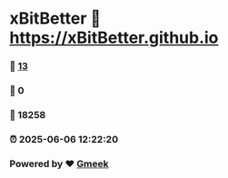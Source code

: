 # xBitBetter :link: https://xBitBetter.github.io 
### :page_facing_up: [13](https://xBitBetter.github.io/tag.html) 
### :speech_balloon: 0 
### :hibiscus: 18258 
### :alarm_clock: 2025-06-06 12:22:20 
### Powered by :heart: [Gmeek](https://github.com/Meekdai/Gmeek)
